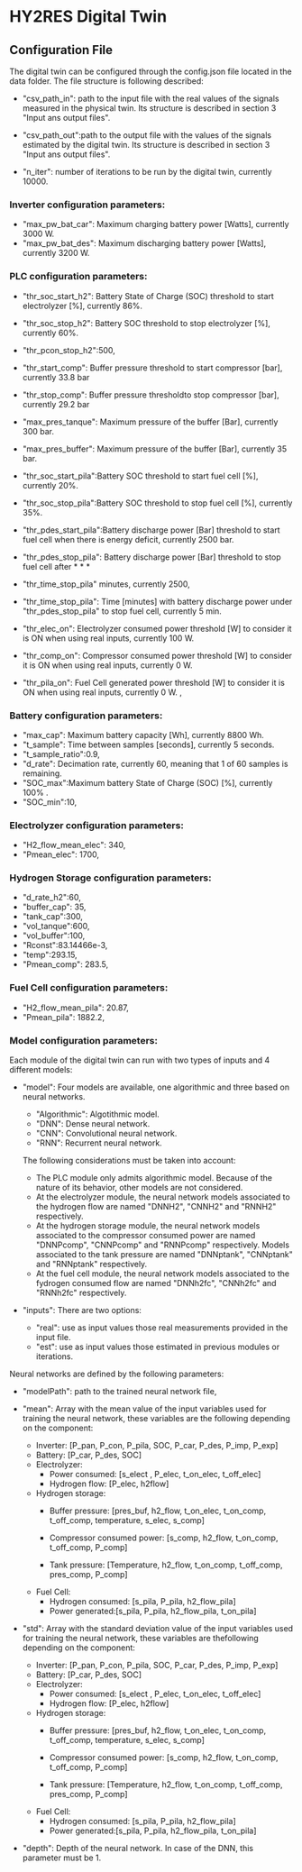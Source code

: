 # HY2RES Digital Twin



## Configuration File 

The digital twin can be configured through the config.json file located in the data folder. The file structure is following described:
    
* "csv_path_in": path to the input file with the real values of the signals measured in the physical twin. Its structure is described in section 3 "Input ans output files". 

* "csv_path_out":path to the output file with the values of the signals estimated by the digital twin. Its structure is described in section 3 "Input ans output files". 

* "n_iter": number of iterations to be run by the digital twin, currently 10000.

### Inverter configuration parameters:
* "max_pw_bat_car": Maximum charging battery power [Watts], currently 3000 W.
* "max_pw_bat_des": Maximum discharging battery power [Watts], currently 3200 W. 

### PLC configuration parameters:
*  "thr_soc_start_h2": Battery State of Charge (SOC) threshold to start electrolyzer [%], currently 86%. 
* "thr_soc_stop_h2": Battery SOC threshold to stop electrolyzer [%], currently 60%.  
* "thr_pcon_stop_h2":500, 
* "thr_start_comp": Buffer pressure threshold to start compressor [bar], currently 33.8 bar
* "thr_stop_comp": Buffer pressure thresholdto stop compressor [bar], currently 29.2 bar 
* "max_pres_tanque": Maximum pressure of the buffer [Bar], currently 300 bar.  
* "max_pres_buffer": Maximum pressure of the buffer [Bar], currently 35 bar. 
* "thr_soc_start_pila":Battery SOC threshold to start fuel cell [%], currently 20%.
* "thr_soc_stop_pila":Battery SOC threshold to stop fuel cell [%], currently 35%.
* "thr_pdes_start_pila":Battery discharge power [Bar] threshold to start fuel cell when there is energy deficit, currently 2500 bar.
* "thr_pdes_stop_pila": Battery discharge power [Bar] threshold to stop fuel cell after * * * 
* "thr_time_stop_pila" minutes, currently 2500,   
* "thr_time_stop_pila": Time [minutes] with battery discharge power under "thr_pdes_stop_pila" to stop fuel cell, currently 5 min. 

* "thr_elec_on": Electrolyzer consumed power threshold [W] to consider it is ON when using real inputs, currently 100 W. 
* "thr_comp_on": Compressor consumed power threshold [W] to consider it is ON when using real inputs, currently 0 W.  
* "thr_pila_on": Fuel Cell generated power threshold [W] to consider it is ON when using real inputs, currently 0 W. , 

### Battery configuration parameters:    
* "max_cap": Maximum battery capacity [Wh], currently 8800 Wh.  
* "t_sample": Time between samples [seconds], currently 5 seconds.          
* "t_sample_ratio":0.9,  
* "d_rate":  Decimation rate, currently 60, meaning that 1 of 60 samples is remaining.           
* "SOC_max":Maximum battery  State of Charge (SOC) [%], currently 100% .
* "SOC_min":10,

### Electrolyzer configuration parameters:
* "H2_flow_mean_elec": 340,   
* "Pmean_elec": 1700,        

 ### Hydrogen Storage configuration parameters:   
* "d_rate_h2":60,   
* "buffer_cap": 35, 
* "tank_cap":300,   
* "vol_tanque":600, 
* "vol_buffer":100, 
* "Rconst":83.14466e-3,   
* "temp":293.15,          
* "Pmean_comp": 283.5, 

### Fuel Cell configuration parameters:   
* "H2_flow_mean_pila": 20.87, 
* "Pmean_pila": 1882.2,


### Model configuration parameters:  

Each module of the digital twin can run with two types of inputs and 4 different models:
 
* "model": Four models are available, one algorithmic and three based on neural networks.
    - "Algorithmic": Algotithmic model.
    - "DNN": Dense neural network.
    - "CNN": Convolutional neural network.
    - "RNN": Recurrent neural network.

    The following considerations must be taken into account:
    - The PLC module only admits algorithmic model. Because of the nature of its behavior, other models are not considered.
    - At the electrolyzer module, the neural network models associated to the hydrogen flow are named "DNNH2", "CNNH2" and "RNNH2" respectively.
    - At the hydrogen storage module, the neural network models associated to the compressor consumed power are named "DNNPcomp", "CNNPcomp" and "RNNPcomp" respectively. Models associated to the tank pressure are named "DNNptank", "CNNptank" and "RNNptank" respectively.
    - At the fuel cell module, the neural network models associated to the fydrogen consumed flow are named "DNNh2fc", "CNNh2fc" and "RNNh2fc" respectively. 



* "inputs": There are two options:
    - "real": use as input values those real measurements provided in the input file.
    - "est": use as input values those estimated in previous modules or iterations.

Neural networks are defined by the following parameters:

* "modelPath": path to the trained neural network file,
* "mean": Array with the mean value of the input variables used for training the neural network, these variables are the following depending on the component:
    - Inverter: [P_pan, P_con, P_pila, SOC, P_car, P_des, P_imp, P_exp]
    - Battery: [P_car, P_des, SOC]
    - Electrolyzer:
        - Power consumed: [s_elect , P_elec, t_on_elec, t_off_elec]
        - Hydrogen flow: [P_elec, h2flow]
    - Hydrogen storage:
        - Buffer pressure: [pres_buf, h2_flow, t_on_elec, t_on_comp, t_off_comp, temperature, s_elec, s_comp]
     
        - Compressor consumed power: [s_comp, h2_flow,  t_on_comp, t_off_comp, P_comp]
        - Tank pressure: [Temperature, h2_flow, t_on_comp, t_off_comp, pres_comp, P_comp]
    - Fuel Cell:
        - Hydrogen consumed: [s_pila, P_pila, h2_flow_pila]
        - Power generated:[s_pila, P_pila, h2_flow_pila, t_on_pila]

* "std": Array with the standard deviation value of the input variables used for training the neural network, these variables are thefollowing depending on the component: 
    - Inverter: [P_pan, P_con, P_pila, SOC, P_car, P_des, P_imp, P_exp]
    - Battery: [P_car, P_des, SOC]
    - Electrolyzer:
        - Power consumed: [s_elect , P_elec, t_on_elec, t_off_elec]
        - Hydrogen flow: [P_elec, h2flow]
    - Hydrogen storage:
        - Buffer pressure: [pres_buf, h2_flow, t_on_elec, t_on_comp, t_off_comp, temperature, s_elec, s_comp]
     
        - Compressor consumed power: [s_comp, h2_flow,  t_on_comp, t_off_comp, P_comp]
        - Tank pressure: [Temperature, h2_flow, t_on_comp, t_off_comp, pres_comp, P_comp]
    - Fuel Cell:
        - Hydrogen consumed: [s_pila, P_pila, h2_flow_pila]
        - Power generated:[s_pila, P_pila, h2_flow_pila, t_on_pila]
* "depth": Depth of the neural network. In case of the DNN, this parameter must be 1.
